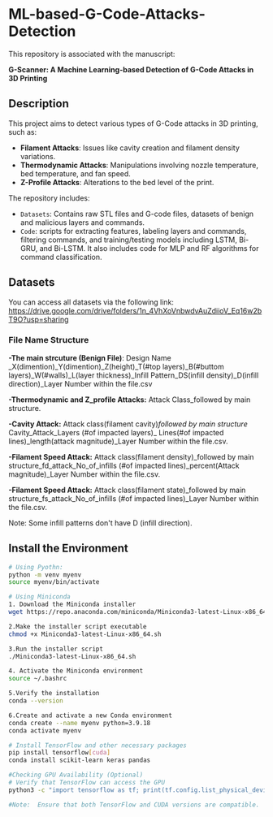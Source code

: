 # ML-based-G-Code-Attacks-Detection
This repository is associated with the manuscript:

**G-Scanner: A Machine Learning-based Detection of G-Code Attacks in 3D Printing**

## Description

This project aims to detect various types of G-Code attacks in 3D printing, such as:
- **Filament Attacks**: Issues like cavity creation and filament density variations.
- **Thermodynamic Attacks**: Manipulations involving nozzle temperature, bed temperature, and fan speed.
- **Z-Profile Attacks**: Alterations to the bed level of the print.

The repository includes:
- `Datasets`: Contains raw STL files and G-code files, datasets of benign and malicious layers and commands.
- `Code`:  scripts for extracting features, labeling layers and commands, filtering commands, and training/testing models including LSTM, Bi-GRU, and Bi-LSTM. It also includes code for MLP and RF algorithms for command classification.

## Datasets
You can access all datasets via the following link: https://drive.google.com/drive/folders/1n_4VhXoVnbwdvAuZdiioV_Eq16w2bT9O?usp=sharing

### File Name Structure
**-The main strcuture (Benign File)**: Design Name _X(dimention)_Y(dimention)_Z(height)_T(#top layers)_B(#buttom layers)_W(#walls)_L(layer thickness)_Infill Pattern_DS(infill density)_D(infill direction)_Layer Number within the file.csv

**-Thermodynamic and Z_profile Attacks:** Attack Class_followed by main structure.

**-Cavity Attack:**  Attack class(filament cavity)_followed by main structure_ Cavity_Attack_Layers (#of impacted layers)_ Lines(#of impacted lines)_length(attack magnitude)_Layer Number within the file.csv.

**-Filament Speed Attack:** Attack class(filament density)_followed by main structure_fd_attack_No_of_infills (#of impacted lines)_percent(Attack magnitude)_Layer Number within the file.csv.

**-Filament Speed Attack:** Attack class(filament state)_followed by main structure_fs_attack_No_of_infills (#of impacted lines)_Layer Number within the file.csv.

Note: Some infill patterns don't have D (infill direction).

## Install the Environment
```bash
# Using Pyothn:
python -m venv myenv
source myenv/bin/activate

# Using Miniconda
1. Download the Miniconda installer
wget https://repo.anaconda.com/miniconda/Miniconda3-latest-Linux-x86_64.sh

2.Make the installer script executable
chmod +x Miniconda3-latest-Linux-x86_64.sh

3.Run the installer script
./Miniconda3-latest-Linux-x86_64.sh

4. Activate the Miniconda environment
source ~/.bashrc

5.Verify the installation
conda --version

6.Create and activate a new Conda environment
conda create --name myenv python=3.9.18
conda activate myenv

# Install TensorFlow and other necessary packages
pip install tensorflow[cuda]
conda install scikit-learn keras pandas

#Checking GPU Availability (Optional)
# Verify that TensorFlow can access the GPU
python3 -c "import tensorflow as tf; print(tf.config.list_physical_devices('GPU'))"

#Note:  Ensure that both TensorFlow and CUDA versions are compatible.

